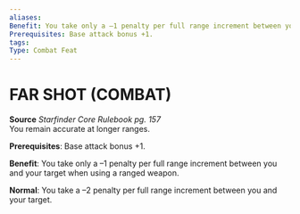 ```yaml
---
aliases: 
Benefit: You take only a –1 penalty per full range increment between you and your target when using a ranged weapon.
Prerequisites: Base attack bonus +1.
tags: 
Type: Combat Feat
---
```

# FAR SHOT (COMBAT)
**Source** _Starfinder Core Rulebook pg. 157_  
You remain accurate at longer ranges.

**Prerequisites**: Base attack bonus +1.

**Benefit**: You take only a –1 penalty per full range increment between you and your target when using a ranged weapon.

**Normal**: You take a –2 penalty per full range increment between you and your target.


